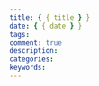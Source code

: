 ```yaml
---
title: { { title } }
date: { { date } }
tags:
comment: true
description:
categories:
keywords:
---
```

